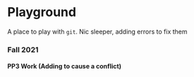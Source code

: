 # Playground

A place to play with `git`.
Nic sleeper, adding errors  to fix them 
### Fall 2021

#### PP3 Work (Adding to cause a conflict)

